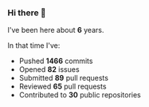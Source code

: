 ### Hi there 👋

I've been here about **6** years.

In that time I've:

- Pushed **1466** commits
- Opened **82** issues
- Submitted **89** pull requests
- Reviewed **65** pull requests
- Contributed to **30** public repositories

<!-- ![My scrobbles](https://lastfm-recently-played.vercel.app/api?user=dotdub) -->
